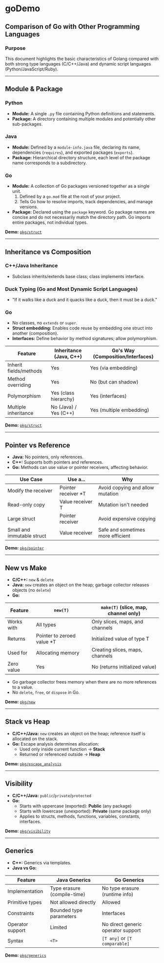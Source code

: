 # goDemo

## Comparison of Go with Other Programming Languages

### Purpose

This document highlights the basic characteristics of Golang compared with both strong type languages (C/C++/Java) and dynamic script languages (Python/JavaScript/Ruby).

---

## Module & Package

### Python

- **Module:** A single `.py` file containing Python definitions and statements.
- **Package:** A directory containing multiple modules and potentially other sub-packages.

### Java

- **Module:** Defined by a `module-info.java` file, declaring its name, dependencies (`requires`), and exported packages (`exports`).
- **Package:** Hierarchical directory structure, each level of the package name corresponds to a subdirectory.

### Go

- **Module:** A collection of Go packages versioned together as a single unit.
  1. Defined by a `go.mod` file at the root of your project.
  2. Tells Go how to resolve imports, track dependencies, and manage versions.
- **Package:** Declared using the `package` keyword. Go package names are concise and do not necessarily match the directory path. Go imports entire packages, not individual types.

**Demo:** [`pkg/struct`](pkg/struct/composition/demo.go)

---

## Inheritance vs Composition

### C++/Java Inheritance

- Subclass inherits/extends base class; class implements interface.

### Duck Typing (Go and Most Dynamic Script Languages)

- "If it walks like a duck and it quacks like a duck, then it must be a duck."

### Go

- No classes, no `extends` or `super`.
- **Struct embedding:** Enables code reuse by embedding one struct into another (composition).
- **Interfaces:** Define behavior by method signatures; allow polymorphism.

| Feature                | Inheritance (Java, C++) | Go's Way (Composition/Interfaces) |
|------------------------|-------------------------|-----------------------------------|
| Inherit fields/methods | Yes                     | Yes (via embedding)               |
| Method overriding      | Yes                     | No (but can shadow)               |
| Polymorphism           | Yes (class hierarchy)   | Yes (interfaces)                  |
| Multiple inheritance   | No (Java) / Yes (C++)   | Yes (multiple embedding)          |

**Demo:** [`pkg/struct`](pkg/struct/composition/demo.go)

---

## Pointer vs Reference

- **Java:** No pointers, only references.
- **C++:** Supports both pointers and references.
- **Go:** Methods can use value or pointer receivers, affecting behavior.

| Use Case                        | Use a...              | Why                                 |
|----------------------------------|-----------------------|--------------------------------------|
| Modify the receiver              | Pointer receiver \*T  | Avoid copying and allow mutation     |
| Read-only copy                   | Value receiver T      | Mutation isn't needed                |
| Large struct                     | Pointer receiver      | Avoid expensive copying              |
| Small and immutable struct       | Value receiver        | Safe and sometimes more efficient    |

**Demo:** [`pkg/pointer`](pkg/pointer/demo/demo.go)

---

## New vs Make

- **C/C++:** `new` & `delete`
- **Java:** `new` creates an object on the heap; garbage collector releases objects (no `delete`)
- **Go:**

| Feature      | `new(T)`                    | `make(T)` (slice, map, channel only) |
|--------------|-----------------------------|--------------------------------------|
| Works with   | All types                   | Only slices, maps, and channels      |
| Returns      | Pointer to zeroed value \*T | Initialized value of type T          |
| Used for     | Allocating memory           | Creating slices, maps, channels      |
| Zero value   | Yes                         | No (returns initialized value)       |

- Go garbage collector frees memory when there are no more references to a value.
- No `delete`, `free`, or `dispose` in Go.

**Demo:** [`pkg/new`](pkg/new/demo.go)

---

## Stack vs Heap

- **C/C++/Java:** `new` creates an object on the heap; reference itself is allocated on the stack.
- **Go:** Escape analysis determines allocation:
  - Used only inside current function → **Stack**
  - Returned or referenced outside → **Heap**

**Demo:** [`pkg/escape_analysis`](pkg/escape_analysis/demo.go)

---

## Visibility

- **C/C++/Java:** `public`/`private`/`protected`
- **Go:**
  - Starts with uppercase (exported): **Public** (any package)
  - Starts with lowercase (unexported): **Private** (same package only)
  - Applies to structs, methods, functions, variables, constants, interfaces.

**Demo:** [`pkg/visibility`](pkg/visibility/main.go)

---

## Generics

- **C++:** Generics via templates.
- **Java vs Go:**

| Feature           | Java Generics                | Go Generics                        |
|-------------------|-----------------------------|------------------------------------|
| Implementation    | Type erasure (compile-time)  | No type erasure (runtime info)     |
| Primitive types   | Not allowed directly         | Allowed                            |
| Constraints       | Bounded type parameters      | Interfaces                         |
| Operator support  | Limited                      | No direct generic operator support |
| Syntax            | `<T>`                        | `[T any]` or `[T comparable]`      |

**Demo:** [`pkg/generics`](pkg/generics/main.go)